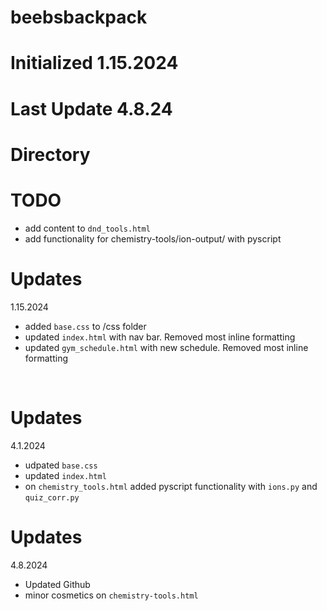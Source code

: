 # beebsbackpack
#
#
# Initialized 1.15.2024
#
# Last Update 4.8.24
# Directory

# TODO
- add content to `dnd_tools.html`
- add functionality for chemistry-tools/ion-output/ with pyscript

# Updates
1.15.2024
- added `base.css` to /css folder
- updated `index.html` with nav bar. Removed most inline formatting
- updated `gym_schedule.html` with new schedule. Removed most inline formatting
<br>

# Updates
4.1.2024
- udpated `base.css`
- updated `index.html`
- on `chemistry_tools.html` added pyscript functionality with `ions.py` and `quiz_corr.py`

# Updates
4.8.2024
- Updated Github 
- minor cosmetics on `chemistry-tools.html`